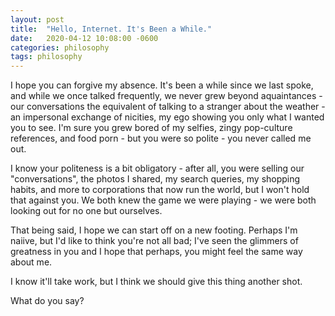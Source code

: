 ```yaml
---
layout: post
title:  "Hello, Internet. It's Been a While."
date:   2020-04-12 10:08:00 -0600
categories: philosophy
tags: philosophy
---
```


I hope you can forgive my absence. It's been a while since we last spoke, and while we once talked frequently, we never grew beyond aquaintances - our conversations the equivalent of talking to a stranger about the weather - an impersonal exchange of nicities, my ego showing you only what I wanted you to see. I'm sure you grew bored of my selfies, zingy pop-culture references, and food porn - but you were so polite - you never called me out.

I know your politeness is a bit obligatory - after all, you were selling our "conversations", the photos I shared, my search queries, my shopping habits, and more to corporations that now run the world, but I won't hold that against you. We both knew the game we were playing - we were both looking out for no one but ourselves.

That being said, I hope we can start off on a new footing. Perhaps I'm naiive, but I'd like to think you're not all bad; I've seen the glimmers of greatness in you and I hope that perhaps, you might feel the same way about me.

I know it'll take work, but I think we should give this thing another shot. 

What do you say? 
